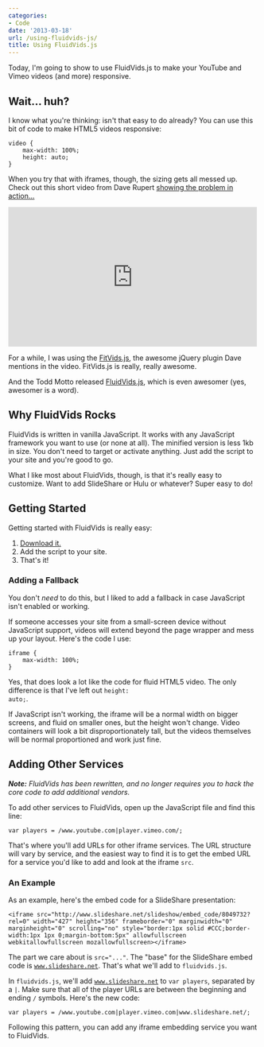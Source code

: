 ```yaml
---
categories:
- Code
date: '2013-03-18'
url: /using-fluidvids-js/
title: Using FluidVids.js
---
```


Today, I'm going to show to use FluidVids.js to make your YouTube and Vimeo videos (and more) responsive.
<!--more-->
<h2>Wait... huh?</h2>

I know what you're thinking: isn't that easy to do already? You can use this bit of code to make HTML5 videos responsive:

<pre><code class="language-css">video {
    max-width: 100%;
    height: auto;
}</code></pre>

When you try that with iframes, though, the sizing gets all messed up. Check out this short video from Dave Rupert <a href="http://vimeo.com/28523422">showing the problem in action...</a>

<div class="fluid-vids"><iframe src="https://player.vimeo.com/video/28523422" width="500" height="281" frameborder="0" webkitAllowFullScreen mozallowfullscreen allowFullScreen></iframe></div>

For a while, I was using the <a href="http://fitvidsjs.com/">FitVids.js</a>, the awesome jQuery plugin Dave mentions in the video. FitVids.js is really, really awesome.

And the Todd Motto released <a href="http://toddmotto.com/fluid-and-responsive-youtube-and-vimeo-videos-with-fluidvids-js/">FluidVids.js</a>, which is even awesomer (yes, awesomer is a word).

<h2>Why FluidVids Rocks</h2>

FluidVids is written in vanilla JavaScript. It works with any JavaScript framework you want to use (or none at all). The minified version is less 1kb in size. You don't need to target or activate anything. Just add the script to your site and you're good to go.

What I like most about FluidVids, though, is that it's really easy to customize. Want to add SlideShare or Hulu or whatever? Super easy to do!

<h2>Getting Started</h2>

Getting started with FluidVids is really easy:

<ol>
<li><a href="http://toddmotto.com/fluid-and-responsive-youtube-and-vimeo-videos-with-fluidvids-js/">Download it.</a></li>
<li>Add the script to your site.</li>
<li>That's it!</li>
</ol>

<h3>Adding a Fallback</h3>

You don't <em>need</em> to do this, but I liked to add a fallback in case JavaScript isn't enabled or working.

If someone accesses your site from a small-screen device without JavaScript support, videos will extend beyond the page wrapper and mess up your layout. Here's the code I use:

<pre><code class="language-css">iframe {
    max-width: 100%;
}</code></pre>

Yes, that does look a lot like the code for fluid HTML5 video. The only difference is that I've left out <code class="language-css">height: auto;</code>.

If JavaScript isn't working, the iframe will be a normal width on bigger screens, and fluid on smaller ones, but the height won't change. Video containers will look a bit disproportionately tall, but the videos themselves will be normal proportioned and work just fine.

<h2>Adding Other Services</h2>

<em><strong>Note:</strong> FluidVids has been rewritten, and no longer requires you to hack the core code to add additional vendors.</em>

To add other services to FluidVids, open up the JavaScript file and find this line:

<pre><code class="language-javascript">var players = /www.youtube.com|player.vimeo.com/;</code></pre>

That's where you'll add URLs for other iframe services. The URL structure will vary by service, and the easiest way to find it is to get the embed URL for a service you'd like to add and look at the iframe <code class="language-markup">src</code>.

<h3>An Example</h3>

As an example, here's the embed code for a SlideShare presentation:

<pre><code class="language-markup">&lt;iframe src="http://www.slideshare.net/slideshow/embed_code/8049732?rel=0" width="427" height="356" frameborder="0" marginwidth="0" marginheight="0" scrolling="no" style="border:1px solid #CCC;border-width:1px 1px 0;margin-bottom:5px" allowfullscreen webkitallowfullscreen mozallowfullscreen&gt;&lt;/iframe&gt;</code></pre>

The part we care about is <code class="language-markup">src="..."</code>. The "base" for the SlideShare embed code is <code class="language-markup">www.slideshare.net</code>. That's what we'll add to <code class="language-none">fluidvids.js</code>.

In <code class="language-none">fluidvids.js</code>, we'll add <code class="language-none">www.slideshare.net</code> to <code class="language-javascript">var players</code>, separated by a <code class="language-javascript">|</code>. Make sure that all of the player URLs are between the beginning and ending <code class="language-javascript">/</code> symbols. Here's the new code:

<pre><code class="language-javascript">var players = /www.youtube.com|player.vimeo.com|www.slideshare.net/;</code></pre>

Following this pattern, you can add any iframe embedding service you want to FluidVids.
